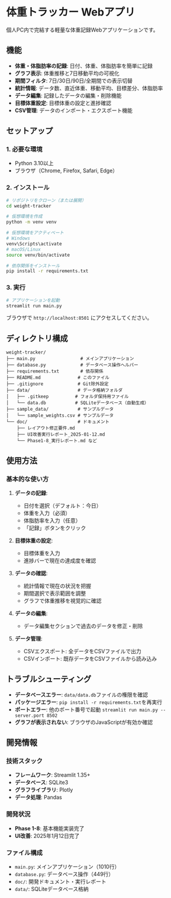 # 体重トラッカー Webアプリ

個人PC内で完結する軽量な体重記録Webアプリケーションです。

## 機能

- **体重・体脂肪率の記録**: 日付、体重、体脂肪率を簡単に記録
- **グラフ表示**: 体重推移と7日移動平均の可視化
- **期間フィルタ**: 7日/30日/90日/全期間での表示切替
- **統計情報**: データ数、直近体重、移動平均、目標差分、体脂肪率
- **データ編集**: 記録したデータの編集・削除機能
- **目標体重設定**: 目標体重の設定と進捗確認
- **CSV管理**: データのインポート・エクスポート機能

## セットアップ

### 1. 必要な環境

- Python 3.10以上
- ブラウザ（Chrome, Firefox, Safari, Edge）

### 2. インストール

```bash
# リポジトリをクローン（または展開）
cd weight-tracker

# 仮想環境を作成
python -m venv venv

# 仮想環境をアクティベート
# Windows
venv\Scripts\activate
# macOS/Linux
source venv/bin/activate

# 依存関係をインストール
pip install -r requirements.txt
```

### 3. 実行

```bash
# アプリケーションを起動
streamlit run main.py
```

ブラウザで `http://localhost:8501` にアクセスしてください。

## ディレクトリ構成

```
weight-tracker/
├── main.py                 # メインアプリケーション
├── database.py             # データベース操作ヘルパー
├── requirements.txt        # 依存関係
├── README.md              # このファイル
├── .gitignore             # Git除外設定
├── data/                  # データ格納フォルダ
│   ├── .gitkeep          # フォルダ保持用ファイル
│   └── data.db           # SQLiteデータベース（自動生成）
├── sample_data/           # サンプルデータ
│   └── sample_weights.csv # サンプルデータ
└── doc/                   # ドキュメント
    ├── レイアウト修正要件.md
    ├── UI改善実行レポート_2025-01-12.md
    └── Phase1-8_実行レポート.md など
```

## 使用方法

### 基本的な使い方

1. **データの記録**: 
   - 日付を選択（デフォルト：今日）
   - 体重を入力（必須）
   - 体脂肪率を入力（任意）
   - 「記録」ボタンをクリック

2. **目標体重の設定**:
   - 目標体重を入力
   - 進捗バーで現在の達成度を確認

3. **データの確認**:
   - 統計情報で現在の状況を把握
   - 期間選択で表示範囲を調整
   - グラフで体重推移を視覚的に確認

4. **データの編集**:
   - データ編集セクションで過去のデータを修正・削除

5. **データ管理**:
   - CSVエクスポート: 全データをCSVファイルで出力
   - CSVインポート: 既存データをCSVファイルから読み込み

## トラブルシューティング

- **データベースエラー**: `data/data.db`ファイルの権限を確認
- **パッケージエラー**: `pip install -r requirements.txt`を再実行
- **ポートエラー**: 他のポート番号で起動 `streamlit run main.py --server.port 8502`
- **グラフが表示されない**: ブラウザのJavaScriptが有効か確認

## 開発情報

### 技術スタック
- **フレームワーク**: Streamlit 1.35+
- **データベース**: SQLite3
- **グラフライブラリ**: Plotly
- **データ処理**: Pandas

### 開発状況
- **Phase 1-8**: 基本機能実装完了
- **UI改善**: 2025年1月12日完了

### ファイル構成
- `main.py`: メインアプリケーション（1010行）
- `database.py`: データベース操作（449行）
- `doc/`: 開発ドキュメント・実行レポート
- `data/`: SQLiteデータベース格納 